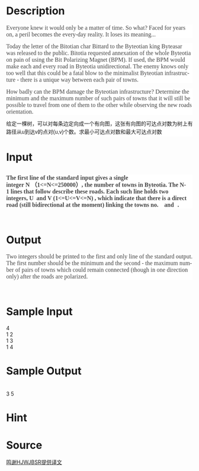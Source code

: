 
# Description

<div class="content"><h1 style="margin-top:0cm;margin-right:0cm;margin-bottom:15.0pt;margin-left:
0cm;mso-line-height-alt:13.5pt;background:white"></h1>
<p style="line-height: 13.5pt; background-color: white; background-position: initial initial; background-repeat: initial initial; "><span style="font-size: medium; "><span lang="EN-US" style="font-family: Tahoma; color: rgb(68, 68, 68); ">Everyone knew it would only be a matter of time. So what? Faced for years on, a peril becomes the every-day reality. It loses its meaning...</span></span><span lang="EN-US" style="font-size:10.0pt;font-family:Tahoma;
color:#444444"><o:p></o:p></span></p>
<p style="line-height: 13.5pt; background-color: white; background-position: initial initial; background-repeat: initial initial; "><span style="font-size: medium; "><span lang="EN-US" style="font-family: Tahoma; color: rgb(68, 68, 68); ">Today the letter of the Bitotian char Bittard to the Byteotian king Byteasar was released to the public. Bitotia requested annexation of the whole Byteotia on pain of using the Bit Polarizing Magnet (BPM). If used, the BPM would make each and every road in Byteotia unidirectional. The enemy knows only too well that this could be a fatal blow to the minimalist Byteotian infrastructure - there is a unique way between each pair of towns.</span></span><span lang="EN-US" style="font-size:10.0pt;font-family:Tahoma;
color:#444444"><o:p></o:p></span></p>
<p style="line-height: 13.5pt; background-color: white; background-position: initial initial; background-repeat: initial initial; "><span style="font-size: medium; "><span lang="EN-US" style="font-family: Tahoma; color: rgb(68, 68, 68); ">How badly can the BPM damage the Byteotian infrastructure? Determine the minimum and the maximum number of such pairs of towns that it will still be possible to travel from one of them to the other while observing the new roads orientation.</span></span></p>
<p style="line-height: 13.5pt; background-color: white; background-position: initial initial; background-repeat: initial initial; "><span style="font-size: 14px; line-height: 20.909090042114258px; font-family: 宋体;">给定一棵树，可以对每条边定向成一个有向图，这张有向图的可达点对数为树上有路径从</span><span lang="EN-US" style="font-family: Helvetica, &#39;Microsoft Yahei&#39;, verdana; font-size: 14px; line-height: 20.909090042114258px;">u</span><span style="font-size: 14px; line-height: 20.909090042114258px; font-family: 宋体;">到达</span><span lang="EN-US" style="font-family: Helvetica, &#39;Microsoft Yahei&#39;, verdana; font-size: 14px; line-height: 20.909090042114258px;">v</span><span style="font-size: 14px; line-height: 20.909090042114258px; font-family: 宋体;">的点对</span><span lang="EN-US" style="font-family: Helvetica, &#39;Microsoft Yahei&#39;, verdana; font-size: 14px; line-height: 20.909090042114258px;">(u,v)</span><span style="font-size: 14px; line-height: 20.909090042114258px; font-family: 宋体;">个数。求最小可达点对数和最大可达点对数</span></p>
<p style="line-height: 13.5pt; background-color: white; background-position: initial initial; background-repeat: initial initial; "><span lang="EN-US" style="font-size:10.0pt;font-family:Tahoma;
color:#444444"><o:p></o:p></span></p>
<h2 style="background-color: white; background-position: initial initial; background-repeat: initial initial; "></h2>
<p></p></div>

# Input

<div class="content"><h2 style="background-color: white; "><span lang="EN-US" style="font-size: medium; background-color: white; line-height: 13.5pt; font-family: Tahoma; color: rgb(68, 68, 68); ">The first line of the standard input gives a single integer<span class="apple-converted-space"> </span>N </span><span style="font-size: medium; background-color: white; line-height: 13.5pt; color: rgb(68, 68, 68); ">（</span><span lang="EN-US" style="font-size: medium; background-color: white; line-height: 13.5pt; font-family: Tahoma; color: rgb(68, 68, 68); ">1&lt;=N&lt;=250000</span><span style="font-size: medium; background-color: white; line-height: 13.5pt; color: rgb(68, 68, 68); ">）</span><span lang="EN-US" style="font-size: medium; background-color: white; line-height: 13.5pt; font-family: Tahoma; color: rgb(68, 68, 68); ">, the number of towns in Byteotia. The<span class="apple-converted-space"> </span>N-1<span class="apple-converted-space"> </span>lines that follow describe these roads. Each such line holds two integers,<span class="apple-converted-space"> </span>U <span class="apple-converted-space"> </span>and<span class="apple-converted-space"> </span>V (1&lt;=U&lt;=V&lt;=N)<span class="apple-converted-space"> </span>, which indicate that there is a direct road (still bidirectional at the moment) linking the towns no.<span class="apple-converted-space"> </span><img width="8" height="7" src="file:///C:/DOCUME~1/ADMINI~1/LOCALS~1/Temp/msohtml1/01/clip_image001.gif" v:shapes="_x0000_i1025" alt=""/><span class="apple-converted-space"> </span>and<span class="apple-converted-space"> </span><img width="6" height="7" src="file:///C:/DOCUME~1/ADMINI~1/LOCALS~1/Temp/msohtml1/01/clip_image002.gif" v:shapes="_x0000_i1026" alt=""/>.</span></h2>
<h2 style="background-color: white; "></h2>
<pre style="background-color: white; line-height: 13.5pt; "></pre>
<p></p></div>

# Output

<div class="content"><div></div>
<div>
<p style="background-color: white; line-height: 13.5pt; "><span style="font-size: medium; "><span lang="EN-US" style="font-family: Tahoma; color: rgb(68, 68, 68); ">Two integers should be printed to the first and only line of the standard output. The first number should be the minimum and the second - the maximum number of pairs of towns which could remain connected (though in one direction only) after the roads are polarized.</span></span><span lang="EN-US" style="font-size: 10pt; font-family: Tahoma; color: rgb(68, 68, 68); "><o:p></o:p></span></p>
<h2 style="background-color: white; "></h2>
<pre style="background-color: white; line-height: 13.5pt; "></pre>
</div>
<div>
<p></p>
</div></div>

# Sample Input

<div class="content"><span class="sampledata">4<br/>
1 2<br/>
1 3<br/>
1 4<br/>
</span></div>

# Sample Output

<div class="content"><span class="sampledata"><br/>
3 5</span></div>

# Hint

<div class="content"><p></p></div>

# Source

<div class="content"><p><a href="problemset.php?search=鸣谢HJWJBSR提供译文">鸣谢HJWJBSR提供译文</a></p></div>


